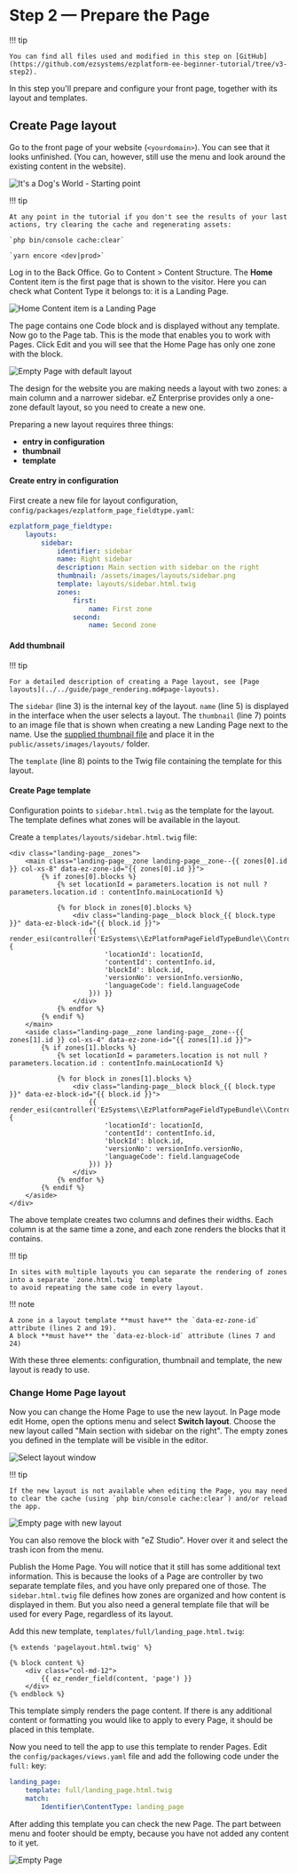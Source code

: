 # Step 2 — Prepare the Page

!!! tip

    You can find all files used and modified in this step on [GitHub](https://github.com/ezsystems/ezplatform-ee-beginner-tutorial/tree/v3-step2).

In this step you'll prepare and configure your front page, together with its layout and templates.

## Create Page layout

Go to the front page of your website (`<yourdomain>`). You can see that it looks unfinished. (You can, however, still use the menu and look around the existing content in the website).

![It's a Dog's World - Starting point](img/enterprise_tut_starting_point.png "It's a Dog's World - Starting point")

!!! tip

    At any point in the tutorial if you don't see the results of your last actions, try clearing the cache and regenerating assets:

    `php bin/console cache:clear`

    `yarn encore <dev|prod>`

Log in to the Back Office. Go to Content &gt; Content Structure.
The **Home** Content item is the first page that is shown to the visitor.
Here you can check what Content Type it belongs to: it is a Landing Page.

![Home Content item is a Landing Page](img/enterprise_tut_home_is_an_lp.png)

The page contains one Code block and is displayed without any template.
Now go to the Page tab. This is the mode that enables you to work with Pages. Click Edit and you will see that the Home Page has only one zone with the block.

![Empty Page with default layout](img/enterprise_tut_empty_single_block.png)

The design for the website you are making needs a layout with two zones: a main column and a narrower sidebar.
eZ Enterprise provides only a one-zone default layout, so you need to create a new one.

Preparing a new layout requires three things:

- **entry in configuration**
- **thumbnail** 
- **template** 

#### Create entry in configuration

First create a new file for layout configuration, `config/packages/ezplatform_page_fieldtype.yaml`:

``` yaml hl_lines="3 5 7 8"
ezplatform_page_fieldtype:
    layouts:
        sidebar:
            identifier: sidebar
            name: Right sidebar
            description: Main section with sidebar on the right
            thumbnail: /assets/images/layouts/sidebar.png
            template: layouts/sidebar.html.twig
            zones:
                first:
                    name: First zone
                second:
                    name: Second zone
```

#### Add thumbnail

!!! tip

    For a detailed description of creating a Page layout, see [Page layouts](../../guide/page_rendering.md#page-layouts).

The `sidebar` (line 3) is the internal key of the layout. `name` (line 5) is displayed in the interface when the user selects a layout.
The `thumbnail` (line 7) points to an image file that is shown when creating a new Landing Page next to the name.
Use the [supplied thumbnail file](https://github.com/ezsystems/ezplatform-ee-beginner-tutorial/blob/v3-step2/public/assets/images/layouts/sidebar.png) and place it in the `public/assets/images/layouts/` folder.

The `template` (line 8) points to the Twig file containing the template for this layout.

#### Create Page template

Configuration points to `sidebar.html.twig` as the template for the layout.
The template defines what zones will be available in the layout.

Create a `templates/layouts/sidebar.html.twig` file:

``` html+twig hl_lines="2 7 19 24"
<div class="landing-page__zones">
    <main class="landing-page__zone landing-page__zone--{{ zones[0].id }} col-xs-8" data-ez-zone-id="{{ zones[0].id }}">
        {% if zones[0].blocks %}
            {% set locationId = parameters.location is not null ? parameters.location.id : contentInfo.mainLocationId %}

            {% for block in zones[0].blocks %}
                <div class="landing-page__block block_{{ block.type }}" data-ez-block-id="{{ block.id }}">
                    {{ render_esi(controller('EzSystems\\EzPlatformPageFieldTypeBundle\\Controller\\BlockController::renderAction', {
                        'locationId': locationId,
                        'contentId': contentInfo.id,
                        'blockId': block.id,
                        'versionNo': versionInfo.versionNo,
                        'languageCode': field.languageCode
                    })) }}
                </div>
            {% endfor %}
        {% endif %}
    </main>
    <aside class="landing-page__zone landing-page__zone--{{ zones[1].id }} col-xs-4" data-ez-zone-id="{{ zones[1].id }}">
        {% if zones[1].blocks %}
            {% set locationId = parameters.location is not null ? parameters.location.id : contentInfo.mainLocationId %}

            {% for block in zones[1].blocks %}
                <div class="landing-page__block block_{{ block.type }}" data-ez-block-id="{{ block.id }}">
                    {{ render_esi(controller('EzSystems\\EzPlatformPageFieldTypeBundle\\Controller\\BlockController::renderAction', {
                        'locationId': locationId,
                        'contentId': contentInfo.id,
                        'blockId': block.id,
                        'versionNo': versionInfo.versionNo,
                        'languageCode': field.languageCode
                    })) }}
                </div>
            {% endfor %}
        {% endif %}
    </aside>
</div>
```

The above template creates two columns and defines their widths. Each column is at the same time a zone, and each zone renders the blocks that it contains.

!!! tip

    In sites with multiple layouts you can separate the rendering of zones into a separate `zone.html.twig` template
    to avoid repeating the same code in every layout.

!!! note

    A zone in a layout template **must have** the `data-ez-zone-id` attribute (lines 2 and 19).
    A block **must have** the `data-ez-block-id` attribute (lines 7 and 24)

With these three elements: configuration, thumbnail and template, the new layout is ready to use.

### Change Home Page layout

Now you can change the Home Page to use the new layout. In Page mode edit Home, open the options menu and select **Switch layout**.
Choose the new layout called "Main section with sidebar on the right".
The empty zones you defined in the template will be visible in the editor.

![Select layout window](img/enterprise_tut_select_layout.png)

!!! tip

    If the new layout is not available when editing the Page, you may need to clear the cache (using `php bin/console cache:clear`) and/or reload the app.

![Empty page with new layout](img/enterprise_tut_new_layout.png)

You can also remove the block with "eZ Studio".
Hover over it and select the trash icon from the menu.

Publish the Home Page. You will notice that it still has some additional text information.
This is because the looks of a Page are controller by two separate template files, and you have only prepared one of those.
The `sidebar.html.twig` file defines how zones are organized and how content is displayed in them.
But you also need a general template file that will be used for every Page, regardless of its layout.

Add this new template, `templates/full/landing_page.html.twig`:

``` html+twig
{% extends 'pagelayout.html.twig' %}

{% block content %}
    <div class="col-md-12">
        {{ ez_render_field(content, 'page') }}
    </div>
{% endblock %}
```

This template simply renders the page content. If there is any additional content or formatting you would like to apply to every Page, it should be placed in this template.

Now you need to tell the app to use this template to render Pages.
Edit the `config/packages/views.yaml` file and add the following code under the `full:` key:

``` yaml
landing_page:
    template: full/landing_page.html.twig
    match:
        Identifier\ContentType: landing_page
```

After adding this template you can check the new Page.
The part between menu and footer should be empty, because you have not added any content to it yet.

![Empty Page](img/enterprise_tut_empty_page.png)
